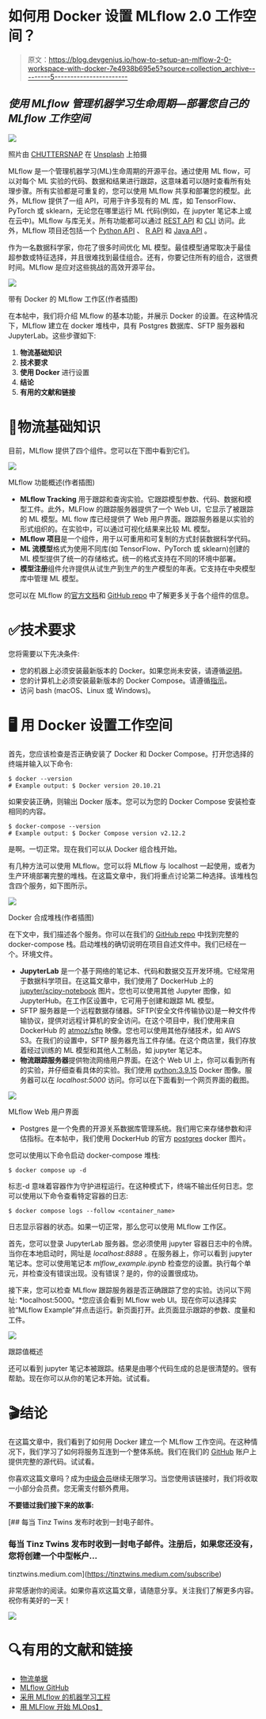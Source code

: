 # 如何用 Docker 设置 MLflow 2.0 工作空间？

> 原文：<https://blog.devgenius.io/how-to-setup-an-mlflow-2-0-workspace-with-docker-7e4938b695e5?source=collection_archive---------5----------------------->

## *使用 MLflow 管理机器学习生命周期—部署您自己的 MLflow 工作空间*

![](img/58e96f8e7d2d0b9426bb69398eef6943.png)

照片由 [CHUTTERSNAP](https://unsplash.com/ja/@chuttersnap?utm_source=medium&utm_medium=referral) 在 [Unsplash](https://unsplash.com?utm_source=medium&utm_medium=referral) 上拍摄

MLflow 是一个管理机器学习(ML)生命周期的开源平台。通过使用 ML flow，可以对每个 ML 实验的代码、数据和结果进行跟踪，这意味着可以随时查看所有处理步骤。所有实验都是可重复的，您可以使用 MLflow 共享和部署您的模型。此外，MLflow 提供了一组 API，可用于许多现有的 ML 库，如 TensorFlow、PyTorch 或 sklearn，无论您在哪里运行 ML 代码(例如，在 jupyter 笔记本上或在云中)。MLflow 与库无关。所有功能都可以通过 [REST API](https://mlflow.org/docs/latest/rest-api.html#rest-api) 和 [CLI](https://mlflow.org/docs/latest/cli.html#cli) 访问。此外，MLflow 项目还包括一个 [Python API](https://mlflow.org/docs/latest/python_api/index.html#python-api) 、 [R API](https://mlflow.org/docs/latest/R-api.html#r-api) 和 [Java API](https://mlflow.org/docs/latest/java_api/index.html#java-api) 。

作为一名数据科学家，你花了很多时间优化 ML 模型。最佳模型通常取决于最佳超参数或特征选择，并且很难找到最佳组合。还有，你要记住所有的组合，这很费时间。MLflow 是应对这些挑战的高效开源平台。

![](img/feb6bb5be4c1157657b2c46b92c910de.png)

带有 Docker 的 MLflow 工作区(作者插图)

在本帖中，我们将介绍 MLflow 的基本功能，并展示 Docker 的设置。在这种情况下，MLflow 建立在 docker 堆栈中，具有 Postgres 数据库、SFTP 服务器和 JupyterLab。这些步骤如下:

1.  **物流基础知识**
2.  **技术要求**
3.  **使用 Docker** 进行设置
4.  **结论**
5.  **有用的文献和链接**

# 🤔**物流基础知识**

目前，MLflow 提供了四个组件。您可以在下图中看到它们。

![](img/790ded96d7efe9ccab11d5663fd5f1ba.png)

MLflow 功能概述(作者插图)

*   **MLflow Tracking** 用于跟踪和查询实验。它跟踪模型参数、代码、数据和模型工件。此外，MLFlow 的跟踪服务器提供了一个 Web UI，它显示了被跟踪的 ML 模型。ML flow 库已经提供了 Web 用户界面。跟踪服务器是以实验的形式组织的。在实验中，可以通过可视化结果来比较 ML 模型。
*   **MLflow 项目**是一个组件，用于以可重用和可复制的方式封装数据科学代码。
*   **ML 流模型**格式为使用不同库(如 TensorFlow、PyTorch 或 sklearn)创建的 ML 模型提供了统一的存储格式。统一的格式支持在不同的环境中部署。
*   **模型注册**组件允许提供从试生产到生产的生产模型的年表。它支持在中央模型库中管理 ML 模型。

您可以在 MLflow 的[官方文档](https://mlflow.org/docs/latest/index.html)和 [GitHub repo](https://github.com/mlflow/mlflow) 中了解更多关于各个组件的信息。

# ✅技术要求

您将需要以下先决条件:

*   您的机器上必须安装最新版本的 Docker。如果您尚未安装，请遵循[说明](https://docs.docker.com/get-docker/)。
*   您的计算机上必须安装最新版本的 Docker Compose。请遵循[指示](https://docs.docker.com/compose/install/)。
*   访问 bash (macOS、Linux 或 Windows)。

# 🖥 **用 Docker** 设置工作空间

首先，您应该检查是否正确安装了 Docker 和 Docker Compose。打开您选择的终端并输入以下命令:

```
$ docker --version
# Example output: $ Docker version 20.10.21
```

如果安装正确，则输出 Docker 版本。您可以为您的 Docker Compose 安装检查相同的内容。

```
$ docker-compose --version
# Example output: $ Docker Compose version v2.12.2
```

是啊。一切正常。现在我们可以从 Docker 组合栈开始。

有几种方法可以使用 MLflow。您可以将 MLflow 与 localhost 一起使用，或者为生产环境部署完整的堆栈。在这篇文章中，我们将重点讨论第二种选择。该堆栈包含四个服务，如下图所示。

![](img/f7ffc0735d0fcd4e780a8f48b15f9d47.png)

Docker 合成堆栈(作者插图)

在下文中，我们描述各个服务。你可以在我们的 [GitHub repo](https://github.com/tinztwins/mlflow-workspace) 中找到完整的 docker-compose 栈。启动堆栈的确切说明在项目自述文件中。我们已经在一个。环境文件。

*   **JupyterLab** 是一个基于网络的笔记本、代码和数据交互开发环境。它经常用于数据科学项目。在这篇文章中，我们使用了 DockerHub 上的 [jupyter/scipy-notebook](https://hub.docker.com/r/jupyter/scipy-notebook) 图片。您也可以使用其他 Jupyter 图像，如 JupyterHub。在工作区设置中，它可用于创建和跟踪 ML 模型。
*   SFTP 服务器是一个远程数据存储器。SFTP(安全文件传输协议)是一种文件传输协议，提供对远程计算机的安全访问。在这个项目中，我们使用来自 DockerHub 的 [atmoz/sftp](https://hub.docker.com/r/atmoz/sftp) 映像。您也可以使用其他存储技术，如 AWS S3。在我们的设置中，SFTP 服务器充当工件存储。在这个商店里，我们存放着经过训练的 ML 模型和其他人工制品，如 jupyter 笔记本。
*   **物流跟踪服务器**提供物流网络用户界面。在这个 Web UI 上，你可以看到所有的实验，并仔细查看具体的实验。我们使用 [python:3.9.15](https://hub.docker.com/_/python) Docker 图像。服务器可以在 *localhost:5000* 访问。你可以在下面看到一个网页界面的截图。

![](img/7088fedce73630e7c83b7272a6f9be23.png)

MLflow Web 用户界面

*   Postgres 是一个免费的开源关系数据库管理系统。我们用它来存储参数和评估指标。在本帖中，我们使用 DockerHub 的官方 [postgres](https://hub.docker.com/_/postgres) docker 图片。

您可以使用以下命令启动 docker-compose 堆栈:

```
$ docker compose up -d
```

标志-d 意味着容器作为守护进程运行。在这种模式下，终端不输出任何日志。您可以使用以下命令查看特定容器的日志:

```
$ docker compose logs --follow <container_name>
```

日志显示容器的状态。如果一切正常，那么您可以使用 MLflow 工作区。

首先，您可以登录 JupyterLab 服务器。您必须使用 jupyter 容器日志中的令牌。当你在本地启动时，网址是 *localhost:8888* 。在服务器上，你可以看到 jupyter 笔记本。您可以使用笔记本 *mlflow_example.ipynb* 检查您的设置。执行每个单元，并检查没有错误出现。没有错误？是的，你的设置很成功。

接下来，您可以检查 MLflow 跟踪服务器是否正确跟踪了您的实验。访问以下网址: *localhost:5000。*您应该会看到 MLflow web UI。现在你可以选择实验“MLflow Example”并点击运行。新页面打开。此页面显示跟踪的参数、度量和工件。

![](img/82608b48ea0d9b37a6a1a54343ee3439.png)

跟踪值概述

还可以看到 jupyter 笔记本被跟踪。结果是由哪个代码生成的总是很清楚的。很有帮助。现在你可以从你的笔记本开始。试试看。

# 🎬结论

在这篇文章中，我们看到了如何用 Docker 建立一个 MLflow 工作空间。在这种情况下，我们学习了如何将服务互连到一个整体系统。我们在我们的 [GitHub](https://github.com/tinztwins/mlflow-workspace) 账户上提供完整的源代码。试试看。

你喜欢这篇文章吗？成为[中级会员](https://tinztwins.medium.com/membership)继续无限学习。当您使用该链接时，我们将收取一小部分会员费。您无需支付额外费用。

**不要错过我们接下来的故事:**

[](https://tinztwins.medium.com/subscribe) [## 每当 Tinz Twins 发布时收到一封电子邮件。

### 每当 Tinz Twins 发布时收到一封电子邮件。注册后，如果您还没有，您将创建一个中型帐户…

tinztwins.medium.com](https://tinztwins.medium.com/subscribe) 

非常感谢你的阅读。如果你喜欢这篇文章，请随意分享。关注我们了解更多内容。祝你有美好的一天！

![](img/1924008e75e30f4baed4775b04724600.png)

# 🔍有用的文献和链接

*   [物流单据](https://mlflow.org/docs/latest/index.html)
*   [MLflow GitHub](https://github.com/mlflow/mlflow)
*   [采用 MLflow 的机器学习工程](https://www.packtpub.com/product/machine-learning-engineering-with-mlflow/9781800560796)
*   [用 MLFlow 开始 MLOps】](https://www.amazon.de/-/en/Sridhar-Alla/dp/1484265483)